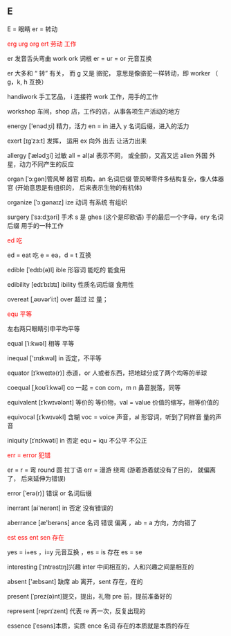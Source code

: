## E

E = 眼睛 er = 转动

<div style="color:red">
erg urg org ert 劳动 ⼯作
</div>

er 发⾳⾆头弯曲 work ork 词根 er = ur = or 元⾳互换

er 大多和 “ 转” 有关， 而 g 又是 骆驼， 意思是像骆驼一样转动，即 worker （ g，k, h 互换）

handiwork ⼿⼯艺品， i 连接符 work ⼯作，⽤⼿的⼯作

workshop ⻋间，shop 店，⼯作的店，从事各项⽣产活动的地⽅

energy ['enədʒi] 精⼒，活⼒ en = in 进⼊ y 名词后缀，进⼊的活⼒

exert [ɪgˈzɜ:t] 发挥， 运用 ex 向外 出去 让活⼒出来

allergy [ˈælədʒi] 过敏 all = al(al 表示不同， 或全部)，⼜⾼⼜远 alien 外国 外星，动⼒不同产⽣的反应

organ [ˈɔ:ɡən]管⻛琴 器官 机构，an 名词后缀 管⻛琴零件多结构复杂，像⼈体器官 (开始意思是有组织的， 后来表示生物的有机体)

organize [ˈɔːɡənaɪz] ize 动词 有系统 有组织

surgery [ˈsɜ:dʒəri] ⼿术 s 是 ghes (这个是印欧语) ⼿的最后⼀个字⺟，ery 名词后缀 ⽤⼿的⼀种⼯作

<div style="color:red">
ed  吃
</div>

ed = eat 吃 e = ea，d = t 互换

edible [ˈedɪb(ə)l] ible 形容词 能吃的 能⻝⽤

edibility [edɪˈbɪlɪtɪ] ibility 性质名词后缀 ⻝⽤性

overeat [ˌəʊvərˈi:t] over 超过 过 量；

<div style="color:red">
equ 平等  
</div>

左右两只眼睛引申平均平等

equal [ˈi:kwəl] 相等 平等

inequal ['ɪnɪkwəl] in 否定，不平等

equator [ɪˈkweɪtə(r)] ⾚道，or ⼈或者东⻄，把地球分成了两个均等的半球

coequal [ˌkoʊˈiːkwəl] co ⼀起 = con com，m n ⿐⾳脱落，同等

equivalent [ɪˈkwɪvələnt] 等价的 等价物，val = value 价值的缩写，相等价值的

equivocal [ɪˈkwɪvəkl] 含糊 voc = voice 声⾳，al 形容词，听到了同样⾳ 量的声⾳

iniquity [ɪˈnɪkwəti] in 否定 equ = iqu 不公平 不公正

<div style="color:red">
err = error 犯错 
</div>

er = r = 弯 round 圆 拉丁语 err = 漫游 绕弯 (游着游着就没有了目的， 就偏离了， 后来延伸为错误)

error [ˈerə(r)] 错误 or 名词后缀

inerrant [ai'nerənt] in 否定 没有错误的

aberrance [æ'berəns] ance 名词 错误 偏离 ，ab = a ⽅向，⽅向错了

<div style="color:red">
est ess ent sen 存在
</div>

yes = i+es ，i=y 元⾳互换 ，es = is 存在 es = se

interesting [ˈɪntrəstɪŋ]兴趣 inter 中间相互的，⼈和兴趣之间是相互的

absent ['æbsənt] 缺席 ab 离开，sent 存在，在的

present [ˈprez(ə)nt]提交，提出，礼物 pre 前，提前准备好的

represent [reprɪˈzent] 代表 re 再⼀次，反复出现的

essence [ˈesəns]本质，实质 ence 名词 存在的本质就是本质的存在
